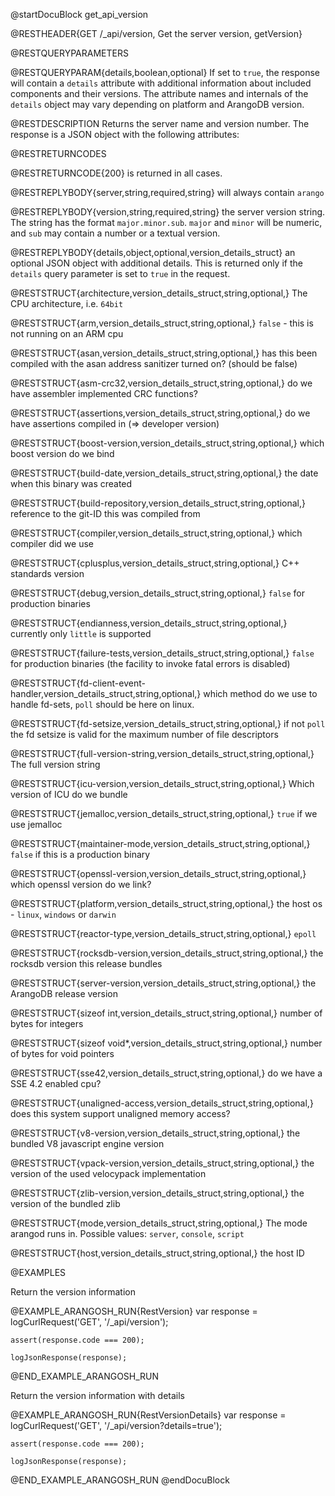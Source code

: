 
@startDocuBlock get_api_version

@RESTHEADER{GET /_api/version, Get the server version, getVersion}

@RESTQUERYPARAMETERS

@RESTQUERYPARAM{details,boolean,optional}
If set to `true`, the response will contain a `details` attribute with
additional information about included components and their versions. The
attribute names and internals of the `details` object may vary depending on
platform and ArangoDB version.

@RESTDESCRIPTION
Returns the server name and version number. The response is a JSON object
with the following attributes:

@RESTRETURNCODES

@RESTRETURNCODE{200}
is returned in all cases.

@RESTREPLYBODY{server,string,required,string}
will always contain `arango`

@RESTREPLYBODY{version,string,required,string}
the server version string. The string has the format
`major.minor.sub`. `major` and `minor` will be numeric, and `sub`
may contain a number or a textual version.

@RESTREPLYBODY{details,object,optional,version_details_struct}
an optional JSON object with additional details. This is
returned only if the `details` query parameter is set to `true` in the
request.

@RESTSTRUCT{architecture,version_details_struct,string,optional,}
The CPU architecture, i.e. `64bit`

@RESTSTRUCT{arm,version_details_struct,string,optional,}
`false` - this is not running on an ARM cpu

@RESTSTRUCT{asan,version_details_struct,string,optional,}
has this been compiled with the asan address sanitizer turned on? (should be false)

@RESTSTRUCT{asm-crc32,version_details_struct,string,optional,}
do we have assembler implemented CRC functions?

@RESTSTRUCT{assertions,version_details_struct,string,optional,}
do we have assertions compiled in (=> developer version)

@RESTSTRUCT{boost-version,version_details_struct,string,optional,}
which boost version do we bind

@RESTSTRUCT{build-date,version_details_struct,string,optional,}
the date when this binary was created

@RESTSTRUCT{build-repository,version_details_struct,string,optional,}
reference to the git-ID this was compiled from

@RESTSTRUCT{compiler,version_details_struct,string,optional,}
which compiler did we use

@RESTSTRUCT{cplusplus,version_details_struct,string,optional,}
C++ standards version

@RESTSTRUCT{debug,version_details_struct,string,optional,}
`false` for production binaries

@RESTSTRUCT{endianness,version_details_struct,string,optional,}
currently only `little` is supported

@RESTSTRUCT{failure-tests,version_details_struct,string,optional,}
`false` for production binaries (the facility to invoke fatal errors is disabled)

@RESTSTRUCT{fd-client-event-handler,version_details_struct,string,optional,}
which method do we use to handle fd-sets, `poll` should be here on linux.

@RESTSTRUCT{fd-setsize,version_details_struct,string,optional,}
if not `poll` the fd setsize is valid for the maximum number of file descriptors

@RESTSTRUCT{full-version-string,version_details_struct,string,optional,}
The full version string

@RESTSTRUCT{icu-version,version_details_struct,string,optional,}
Which version of ICU do we bundle

@RESTSTRUCT{jemalloc,version_details_struct,string,optional,}
`true` if we use jemalloc

@RESTSTRUCT{maintainer-mode,version_details_struct,string,optional,}
`false` if this is a production binary

@RESTSTRUCT{openssl-version,version_details_struct,string,optional,}
which openssl version do we link?

@RESTSTRUCT{platform,version_details_struct,string,optional,}
the host os - `linux`, `windows` or `darwin`

@RESTSTRUCT{reactor-type,version_details_struct,string,optional,}
`epoll`

@RESTSTRUCT{rocksdb-version,version_details_struct,string,optional,}
the rocksdb version this release bundles

@RESTSTRUCT{server-version,version_details_struct,string,optional,}
the ArangoDB release version

@RESTSTRUCT{sizeof int,version_details_struct,string,optional,}
number of bytes for integers

@RESTSTRUCT{sizeof void*,version_details_struct,string,optional,}
number of bytes for void pointers

@RESTSTRUCT{sse42,version_details_struct,string,optional,}
do we have a SSE 4.2 enabled cpu?

@RESTSTRUCT{unaligned-access,version_details_struct,string,optional,}
does this system support unaligned memory access?

@RESTSTRUCT{v8-version,version_details_struct,string,optional,}
the bundled V8 javascript engine version

@RESTSTRUCT{vpack-version,version_details_struct,string,optional,}
the version of the used velocypack implementation

@RESTSTRUCT{zlib-version,version_details_struct,string,optional,}
the version of the bundled zlib

@RESTSTRUCT{mode,version_details_struct,string,optional,}
The mode arangod runs in. Possible values: `server`, `console`, `script`

@RESTSTRUCT{host,version_details_struct,string,optional,}
the host ID

@EXAMPLES

Return the version information

@EXAMPLE_ARANGOSH_RUN{RestVersion}
    var response = logCurlRequest('GET', '/_api/version');

    assert(response.code === 200);

    logJsonResponse(response);
@END_EXAMPLE_ARANGOSH_RUN

Return the version information with details

@EXAMPLE_ARANGOSH_RUN{RestVersionDetails}
    var response = logCurlRequest('GET', '/_api/version?details=true');

    assert(response.code === 200);

    logJsonResponse(response);
@END_EXAMPLE_ARANGOSH_RUN
@endDocuBlock
